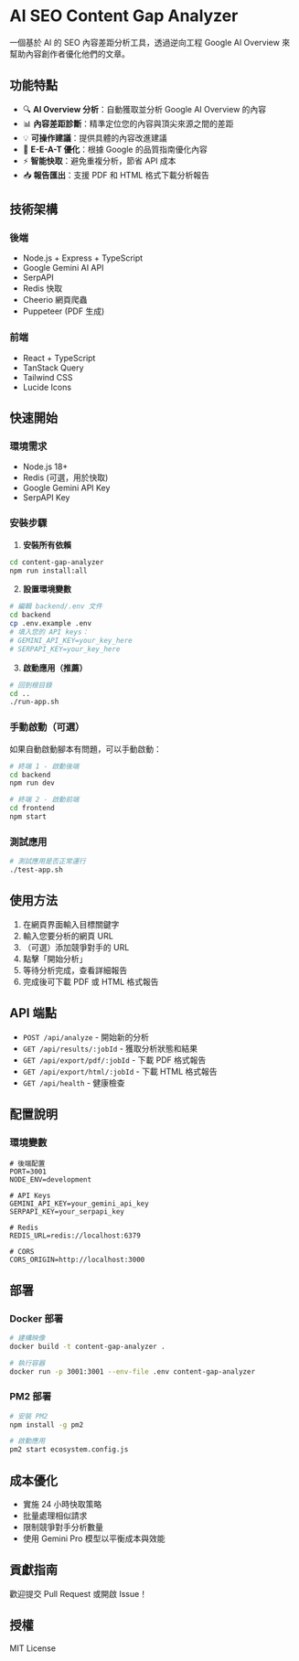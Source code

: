 # AI SEO Content Gap Analyzer

一個基於 AI 的 SEO 內容差距分析工具，透過逆向工程 Google AI Overview 來幫助內容創作者優化他們的文章。

## 功能特點

- 🔍 **AI Overview 分析**：自動獲取並分析 Google AI Overview 的內容
- 📊 **內容差距診斷**：精準定位您的內容與頂尖來源之間的差距
- 💡 **可操作建議**：提供具體的內容改進建議
- 🎯 **E-E-A-T 優化**：根據 Google 的品質指南優化內容
- ⚡ **智能快取**：避免重複分析，節省 API 成本
- 📥 **報告匯出**：支援 PDF 和 HTML 格式下載分析報告

## 技術架構

### 後端
- Node.js + Express + TypeScript
- Google Gemini AI API
- SerpAPI
- Redis 快取
- Cheerio 網頁爬蟲
- Puppeteer (PDF 生成)

### 前端
- React + TypeScript
- TanStack Query
- Tailwind CSS
- Lucide Icons

## 快速開始

### 環境需求
- Node.js 18+
- Redis (可選，用於快取)
- Google Gemini API Key
- SerpAPI Key

### 安裝步驟

1. **安裝所有依賴**
```bash
cd content-gap-analyzer
npm run install:all
```

2. **設置環境變數**
```bash
# 編輯 backend/.env 文件
cd backend
cp .env.example .env
# 填入您的 API keys：
# GEMINI_API_KEY=your_key_here
# SERPAPI_KEY=your_key_here
```

3. **啟動應用（推薦）**
```bash
# 回到根目錄
cd ..
./run-app.sh
```

### 手動啟動（可選）

如果自動啟動腳本有問題，可以手動啟動：

```bash
# 終端 1 - 啟動後端
cd backend
npm run dev

# 終端 2 - 啟動前端
cd frontend
npm start
```

### 測試應用

```bash
# 測試應用是否正常運行
./test-app.sh
```

## 使用方法

1. 在網頁界面輸入目標關鍵字
2. 輸入您要分析的網頁 URL
3. （可選）添加競爭對手的 URL
4. 點擊「開始分析」
5. 等待分析完成，查看詳細報告
6. 完成後可下載 PDF 或 HTML 格式報告

## API 端點

- `POST /api/analyze` - 開始新的分析
- `GET /api/results/:jobId` - 獲取分析狀態和結果
- `GET /api/export/pdf/:jobId` - 下載 PDF 格式報告
- `GET /api/export/html/:jobId` - 下載 HTML 格式報告
- `GET /api/health` - 健康檢查

## 配置說明

### 環境變數

```env
# 後端配置
PORT=3001
NODE_ENV=development

# API Keys
GEMINI_API_KEY=your_gemini_api_key
SERPAPI_KEY=your_serpapi_key

# Redis
REDIS_URL=redis://localhost:6379

# CORS
CORS_ORIGIN=http://localhost:3000
```

## 部署

### Docker 部署
```bash
# 建構映像
docker build -t content-gap-analyzer .

# 執行容器
docker run -p 3001:3001 --env-file .env content-gap-analyzer
```

### PM2 部署
```bash
# 安裝 PM2
npm install -g pm2

# 啟動應用
pm2 start ecosystem.config.js
```

## 成本優化

- 實施 24 小時快取策略
- 批量處理相似請求
- 限制競爭對手分析數量
- 使用 Gemini Pro 模型以平衡成本與效能

## 貢獻指南

歡迎提交 Pull Request 或開啟 Issue！

## 授權

MIT License